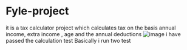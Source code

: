 # Fyle-project
it is a tax calculator project which calculates tax on the basis annual income, extra income , age and the annual deductions
![image](https://github.com/Arindamghosh32/Fyle-project/assets/138763107/8a3580ca-9002-4a70-a016-072887025f02)
i have passed the calculation test 
Basically i run two test
